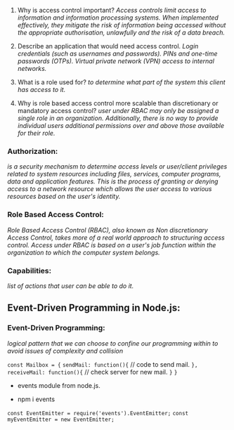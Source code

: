 1. Why is access control important?
*Access controls limit access to information and information processing systems. When implemented effectively, they mitigate the risk of information being accessed without the appropriate authorisation, unlawfully and the risk of a data breach.*

2. Describe an application that would need access control.
*Login credentials (such as usernames and passwords). PINs and one-time passwords (OTPs). Virtual private network (VPN) access to internal networks.*

3. What is a role used for?
*to determine what part of the system this client has access to it.*

4. Why is role based access control more scalable than discretionary or mandatory access control?
*user under RBAC may only be assigned a single role in an organization. Additionally, there is no way to provide individual users additional permissions over and above those available for their role.*

### Authorization:
*is a security mechanism to determine access levels or user/client privileges related to system resources including files, services, computer programs, data and application features. This is the process of granting or denying access to a network resource which allows the user access to various resources based on the user's identity.*

### Role Based Access Control:
*Role Based Access Control (RBAC), also known as Non discretionary Access Control, takes more of a real world approach to structuring access control. Access under RBAC is based on a user's job function within the organization to which the computer system belongs.*

### Capabilities:
*list of actions that user can be able to do it.*

## Event-Driven Programming in Node.js:

### Event-Driven Programming:
*logical pattern that we can choose to confine our programming within to avoid issues of complexity and collision*

`const Mailbox = {`
  `sendMail: function(){`
    // code to send mail.
  `},`
  `receiveMail: function(){`
    // check server for new mail.
  `}`
`}`

* events module from node.js.
- npm i events

`const EventEmitter = require('events').EventEmitter;`
`const myEventEmitter = new EventEmitter;`
